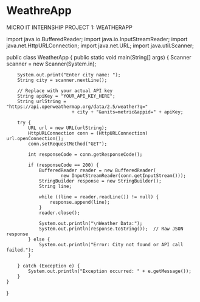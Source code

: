 # WeathreApp
MICRO IT INTERNSHIP PROJECT 1: WEATHERAPP

import java.io.BufferedReader;
import java.io.InputStreamReader;
import java.net.HttpURLConnection;
import java.net.URL;
import java.util.Scanner;

public class WeatherApp {
    public static void main(String[] args) {
        Scanner scanner = new Scanner(System.in);

        System.out.print("Enter city name: ");
        String city = scanner.nextLine();
        
        // Replace with your actual API key
        String apiKey = "YOUR_API_KEY_HERE";
        String urlString = "https://api.openweathermap.org/data/2.5/weather?q=" 
                            + city + "&units=metric&appid=" + apiKey;

        try {
            URL url = new URL(urlString);
            HttpURLConnection conn = (HttpURLConnection) url.openConnection();
            conn.setRequestMethod("GET");

            int responseCode = conn.getResponseCode();

            if (responseCode == 200) {
                BufferedReader reader = new BufferedReader(
                        new InputStreamReader(conn.getInputStream()));
                StringBuilder response = new StringBuilder();
                String line;

                while ((line = reader.readLine()) != null) {
                    response.append(line);
                }
                reader.close();

                System.out.println("\nWeather Data:");
                System.out.println(response.toString());  // Raw JSON response
            } else {
                System.out.println("Error: City not found or API call failed.");
            }

        } catch (Exception e) {
            System.out.println("Exception occurred: " + e.getMessage());
        }
    }
}
